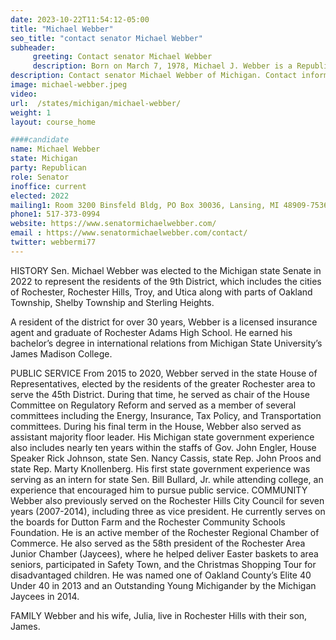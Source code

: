 ```yaml
---
date: 2023-10-22T11:54:12-05:00
title: "Michael Webber"
seo_title: "contact senator Michael Webber"
subheader:
     greeting: Contact senator Michael Webber
     description: Born on March 7, 1978, Michael J. Webber is a Republican member of the Michigan Senate. Prior to his current role, he served in the Michigan House of Representatives, representing the 45th district.
description: Contact senator Michael Webber of Michigan. Contact information for Michael Webber includes email address, phone number, and mailing address.
image: michael-webber.jpeg
video:
url:  /states/michigan/michael-webber/
weight: 1
layout: course_home

####candidate
name: Michael Webber
state: Michigan
party: Republican
role: Senator
inoffice: current
elected: 2022
mailing1: Room 3200 Binsfeld Bldg, PO Box 30036, Lansing, MI 48909-7536
phone1:	517-373-0994
website: https://www.senatormichaelwebber.com/
email : https://www.senatormichaelwebber.com/contact/
twitter: webbermi77
---
```


HISTORY
Sen. Michael Webber was elected to the Michigan state Senate in 2022 to represent the residents of the 9th District, which includes the cities of Rochester, Rochester Hills, Troy, and Utica along with parts of Oakland Township, Shelby Township and Sterling Heights.

A resident of the district for over 30 years, Webber is a licensed insurance agent and graduate of Rochester Adams High School. He earned his bachelor’s degree in international relations from Michigan State University’s James Madison College.

PUBLIC SERVICE
From 2015 to 2020, Webber served in the state House of Representatives, elected by the residents of the greater Rochester area to serve the 45th District. During that time, he served as chair of the House Committee on Regulatory Reform and served as a member of several committees including the Energy, Insurance, Tax Policy, and Transportation committees. During his final term in the House, Webber also served as assistant majority floor leader. His Michigan state government experience also includes nearly ten years within the staffs of Gov. John Engler, House Speaker Rick Johnson, state Sen. Nancy Cassis, state Rep. John Proos and state Rep. Marty Knollenberg. His first state government experience was serving as an intern for state Sen. Bill Bullard, Jr. while attending college, an experience that encouraged him to pursue public service.
COMMUNITY
Webber also previously served on the Rochester Hills City Council for seven years (2007-2014), including three as vice president. He currently serves on the boards for Dutton Farm and the Rochester Community Schools Foundation. He is an active member of the Rochester Regional Chamber of Commerce. He also served as the 58th president of the Rochester Area Junior Chamber (Jaycees), where he helped deliver Easter baskets to area seniors, participated in Safety Town, and the Christmas Shopping Tour for disadvantaged children. He was named one of Oakland County’s Elite 40 Under 40 in 2013 and an Outstanding Young Michigander by the Michigan Jaycees in 2014.

FAMILY
Webber and his wife, Julia, live in Rochester Hills with their son, James.
